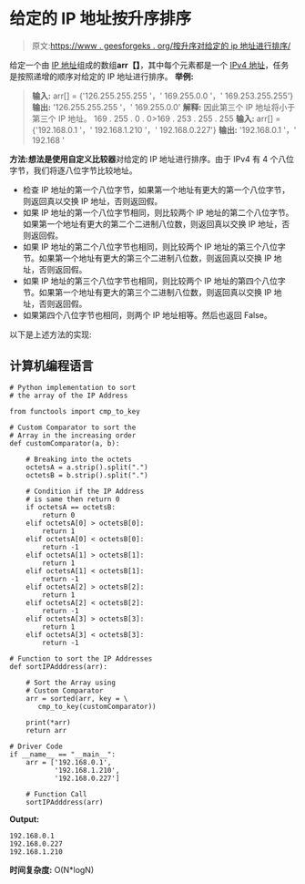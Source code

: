 # 给定的 IP 地址按升序排序

> 原文:[https://www . geesforgeks . org/按升序对给定的 ip 地址进行排序/](https://www.geeksforgeeks.org/sort-the-given-ip-addresses-in-ascending-order/)

给定一个由 [IP 地址](https://www.geeksforgeeks.org/introduction-of-classful-ip-addressing/)组成的数组**arr【】**，其中每个元素都是一个 [IPv4 地址](https://www.geeksforgeeks.org/introduction-and-ipv4-datagram-header/)，任务是按照递增的顺序对给定的 IP 地址进行排序。
**举例:**

> **输入:** arr[] = {'126.255.255.255 '，' 169.255.0.0 '，' 169.253.255.255'}
> **输出:** '126.255.255.255 '，' 169.255.0.0'
> **解释:**
> 因此第三个 IP 地址将小于第三个 IP 地址。
> 169 . 255 . 0 . 0>169 . 253 . 255 . 255
> **输入:** arr[] = {'192.168.0.1 '，' 192.168.1.210 '，' 192.168.0.227'}
> **输出:** '192.168.0.1 '，' 192.168 '

**方法:**想法是使用**自定义比较器**对给定的 IP 地址进行排序。由于 IPv4 有 4 个八位字节，我们将逐八位字节比较地址。

*   检查 IP 地址的第一个八位字节，如果第一个地址有更大的第一个八位字节，则返回真以交换 IP 地址，否则返回假。
*   如果 IP 地址的第一个八位字节相同，则比较两个 IP 地址的第二个八位字节。如果第一个地址有更大的第二个二进制八位数，则返回真以交换 IP 地址，否则返回假。
*   如果 IP 地址的第二个八位字节也相同，则比较两个 IP 地址的第三个八位字节。如果第一个地址有更大的第三个二进制八位数，则返回真以交换 IP 地址，否则返回假。
*   如果 IP 地址的第三个八位字节也相同，则比较两个 IP 地址的第四个八位字节。如果第一个地址有更大的第三个二进制八位数，则返回真以交换 IP 地址，否则返回假。
*   如果第四个八位字节也相同，则两个 IP 地址相等。然后也返回 False。

以下是上述方法的实现:

## 计算机编程语言

```
# Python implementation to sort
# the array of the IP Address

from functools import cmp_to_key

# Custom Comparator to sort the
# Array in the increasing order
def customComparator(a, b):

    # Breaking into the octets
    octetsA = a.strip().split(".")
    octetsB = b.strip().split(".")

    # Condition if the IP Address
    # is same then return 0
    if octetsA == octetsB:
        return 0
    elif octetsA[0] > octetsB[0]:
        return 1
    elif octetsA[0] < octetsB[0]:
        return -1
    elif octetsA[1] > octetsB[1]:
        return 1
    elif octetsA[1] < octetsB[1]:
        return -1
    elif octetsA[2] > octetsB[2]:
        return 1
    elif octetsA[2] < octetsB[2]:
        return -1
    elif octetsA[3] > octetsB[3]:
        return 1
    elif octetsA[3] < octetsB[3]:
        return -1

# Function to sort the IP Addresses
def sortIPAdddress(arr):

    # Sort the Array using
    # Custom Comparator
    arr = sorted(arr, key = \
       cmp_to_key(customComparator))

    print(*arr)
    return arr

# Driver Code
if __name__ == "__main__":
    arr = ['192.168.0.1',
           '192.168.1.210',
           '192.168.0.227']

    # Function Call
    sortIPAdddress(arr)
```

**Output:** 

```
192.168.0.1 
192.168.0.227 
192.168.1.210
```

**时间复杂度:** O(N*logN)